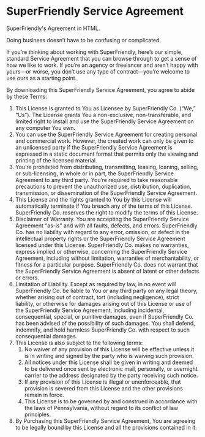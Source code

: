 SuperFriendly Service Agreement
=======================

SuperFriendly's Agreement in HTML.

Doing business doesn’t have to be confusing or complicated.

If you’re thinking about working with SuperFriendly, here’s our simple, standard Service Agreement that you can browse through to get a sense of how we like to work. If you’re an agency or freelancer and aren’t happy with yours—or worse, you don’t use any type of contract—you’re welcome to use ours as a starting point.

By downloading this SuperFriendly Service Agreement, you agree to abide by these Terms:

1. This License is granted to You as Licensee by SuperFriendly Co. (“We,” “Us”). The License grants You a non-exclusive, non-transferable, and limited right to install and use the SuperFriendly Service Agreement on any computer You own.
2. You can use the SuperFriendly Service Agreement for creating personal and commercial work. However, the created work can only be given to an unlicensed party if the SuperFriendly Service Agreement is expressed in a static document format that permits only the viewing and printing of the licensed material.
3. You’re prohibited from distributing, transmitting, leasing, loaning, selling, or sub-licensing, in whole or in part, the SuperFriendly Service Agreement to any third party. You’re required to take reasonable precautions to prevent the unauthorized use, distribution, duplication, transmission, or dissemination of the SuperFriendly Service Agreement.
4. This License and the rights granted to You by this License will automatically terminate if You breach any of the terms of this License. SuperFriendly Co. reserves the right to modify the terms of this License.
5. Disclaimer of Warranty. You are accepting the SuperFriendly Service Agreement “as-is” and with all faults, defects, and errors. SuperFriendly Co. has no liability with regard to any error, omission, or defect in the intellectual property rights or the SuperFriendly Service Agreement licensed under this License. SuperFriendly Co. makes no warranties, express implied or otherwise, concerning the SuperFriendly Service Agreement, including without limitation, warranties of merchantability, or fitness for a particular purpose. SuperFriendly Co. does not warrant that the SuperFriendly Service Agreement is absent of latent or other defects or errors.
6. Limitation of Liability. Except as required by law, in no event will SuperFriendly Co. be liable to You or any third party on any legal theory, whether arising out of contract, tort (including negligence), strict liability, or otherwise for damages arising out of this License or use of the SuperFriendly Service Agreement, including incidental, consequential, special, or punitive damages, even if SuperFriendly Co. has been advised of the possibility of such damages. You shall defend, indemnify, and hold harmless SuperFriendly Co. with respect to such consequential damages.
7. This License is also subject to the following terms:
    1. No waiver of any provision of this License will be effective unless it is in writing and signed by the party who is waiving such provision.
    2. All notices under this License shall be given in writing and deemed to be delivered once sent by electronic mail, personally, or overnight carrier to the address designated by the party receiving such notice.
    3. If any provision of this License is illegal or unenforceable, that provision is severed from this License and the other provisions remain in force.
    4. This License is to be governed by and construed in accordance with the laws of Pennsylvania, without regard to its conflict of law principles.
8. By Purchasing this SuperFriendly Service Agreement, You are agreeing to be legally bound by this License and all the provisions contained in it.